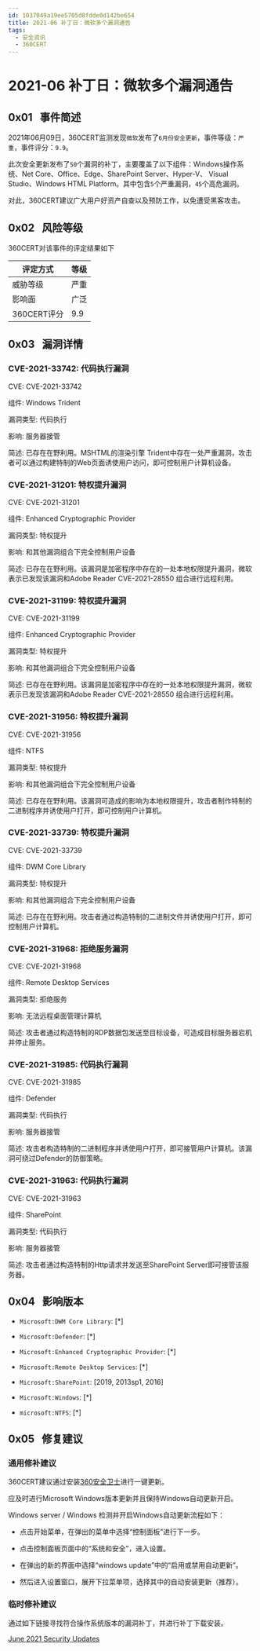 ```yaml
---
id: 1037049a19ee5705d8fdde0d142be654
title: 2021-06 补丁日：微软多个漏洞通告
tags: 
  - 安全资讯
  - 360CERT
---
```


# 2021-06 补丁日：微软多个漏洞通告

 0x01   事件简述
------------


2021年06月09日，360CERT监测发现`微软`发布了`6月份安全更新`，事件等级：`严重`，事件评分：`9.9`。

此次安全更新发布了`50`个漏洞的补丁，主要覆盖了以下组件：Windows操作系统、Net Core、Office、Edge、SharePoint Server、Hyper-V、 Visual Studio、Windows HTML Platform。其中包含`5`个严重漏洞，`45`个高危漏洞。

对此，360CERT建议广大用户好资产自查以及预防工作，以免遭受黑客攻击。

 0x02   风险等级
------------

360CERT对该事件的评定结果如下



| 评定方式 | 等级 |
| --- | --- |
| 威胁等级 | 严重 |
| 影响面 | 广泛 |
| 360CERT评分 | 9.9 |

 0x03   漏洞详情
------------

### CVE-2021-33742: 代码执行漏洞

CVE: CVE-2021-33742

组件: Windows Trident

漏洞类型: 代码执行

影响: 服务器接管

简述: 已存在在野利用。MSHTML的渲染引擎 Trident中存在一处严重漏洞，攻击者可以通过构建特制的Web页面诱使用户访问，即可控制用户计算机设备。

### CVE-2021-31201: 特权提升漏洞

CVE: CVE-2021-31201

组件: Enhanced Cryptographic Provider

漏洞类型: 特权提升

影响: 和其他漏洞组合下完全控制用户设备

简述: 已存在在野利用。该漏洞是加密程序中存在的一处本地权限提升漏洞，微软表示已发现该漏洞和Adobe Reader CVE-2021-28550 组合进行远程利用。

### CVE-2021-31199: 特权提升漏洞

CVE: CVE-2021-31199

组件: Enhanced Cryptographic Provider

漏洞类型: 特权提升

影响: 和其他漏洞组合下完全控制用户设备

简述: 已存在在野利用。该漏洞是加密程序中存在的一处本地权限提升漏洞，微软表示已发现该漏洞和Adobe Reader CVE-2021-28550 组合进行远程利用。

### CVE-2021-31956: 特权提升漏洞

CVE: CVE-2021-31956

组件: NTFS

漏洞类型: 特权提升

影响: 和其他漏洞组合下完全控制用户设备

简述: 已存在在野利用。该漏洞可造成的影响为本地权限提升，攻击者制作特制的二进制程序并诱使用户打开，即可控制用户计算机。

### CVE-2021-33739: 特权提升漏洞

CVE: CVE-2021-33739

组件: DWM Core Library

漏洞类型: 特权提升

影响: 和其他漏洞组合下完全控制用户设备

简述: 已存在在野利用。攻击者通过构造特制的二进制文件并诱使用户打开，即可控制用户计算机。

### CVE-2021-31968: 拒绝服务漏洞

CVE: CVE-2021-31968

组件: Remote Desktop Services

漏洞类型: 拒绝服务

影响: 无法远程桌面管理计算机

简述: 攻击者通过构造特制的RDP数据包发送至目标设备，可造成目标服务器宕机并停止服务。

### CVE-2021-31985: 代码执行漏洞

CVE: CVE-2021-31985

组件: Defender

漏洞类型: 代码执行

影响: 服务器接管

简述: 攻击者构造特制的二进制程序并诱使用户打开，即可接管用户计算机。该漏洞可绕过Defender的防御策略。

### CVE-2021-31963: 代码执行漏洞

CVE: CVE-2021-31963

组件: SharePoint

漏洞类型: 代码执行

影响: 服务器接管

简述: 攻击者通过构造特制的Http请求并发送至SharePoint Server即可接管该服务器。

 0x04   影响版本
------------

- `Microsoft:DWM Core Library`: [*]

- `Microsoft:Defender`: [*]

- `Microsoft:Enhanced Cryptographic Provider`: [*]

- `Microsoft:Remote Desktop Services`: [*]

- `Microsoft:SharePoint`: [2019, 2013sp1, 2016]

- `Microsoft:Windows`: [*]

- `microsoft:NTFS`: [*]

 0x05   修复建议
------------

### 通用修补建议

360CERT建议通过安装[360安全卫士](http://weishi.360.cn/)进行一键更新。

应及时进行Microsoft Windows版本更新并且保持Windows自动更新开启。

Windows server / Windows 检测并开启Windows自动更新流程如下：

- 点击开始菜单，在弹出的菜单中选择“控制面板”进行下一步。

- 点击控制面板页面中的“系统和安全”，进入设置。

- 在弹出的新的界面中选择“windows update”中的“启用或禁用自动更新”。

- 然后进入设置窗口，展开下拉菜单项，选择其中的自动安装更新（推荐）。

### 临时修补建议

通过如下链接寻找符合操作系统版本的漏洞补丁，并进行补丁下载安装。

[June 2021 Security Updates](https://msrc.microsoft.com/update-guide/releaseNote/2021-Jun)